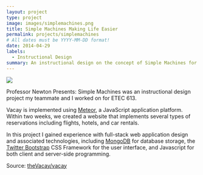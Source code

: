 ```yaml
---
layout: project
type: project
image: images/simplemachines.png
title: Simple Machines Making Life Easier
permalink: projects/simplemachines
# All dates must be YYYY-MM-DD format!
date: 2014-04-29
labels:
  - Instructional Design
summary: An instructional design on the concept of Simple Machines for ETEC 613 Dr. Fulford.
---
```


<img class="ui medium right floated rounded image" src="../images/simplemachines.png">

Professor Newton Presents: Simple Machines was an instructional design project my teammate and I worked on for ETEC 613. 

Vacay is implemented using [Meteor](http://meteor.com), a JavaScript application platform. Within two weeks, we created a website that implements several types of reservations including flights, hotels, and car rentals.

In this project I gained experience with full-stack web application design and associated technologies, including [MongoDB](http://mongodb.com) for database storage, the [Twitter Bootstrap](http://getbootstrap.com/) CSS Framework for the user interface, and Javascript for both client and server-side programming. 
 
Source: <a href="https://github.com/theVacay/vacay"><i class="large github icon"></i>theVacay/vacay</a>
